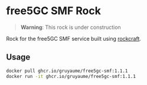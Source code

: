 # free5GC SMF Rock

> **Warning**: This rock is under construction

Rock for the free5GC SMF service built using [rockcraft](https://github.com/canonical/rockcraft). 

## Usage

```bash
docker pull ghcr.io/gruyaume/free5gc-smf:1.1.1
docker run -it ghcr.io/gruyaume/free5gc-smf:1.1.1
```
